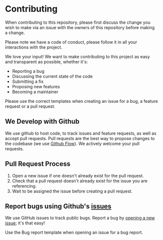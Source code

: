 # Contributing

When contributing to this repository, please first discuss the change you wish to make via an issue with the owners of this repository before making a change. 

Please note we have a code of conduct, please follow it in all your interactions with the project.

We love your input! We want to make contributing to this project as easy and transparent as possible, whether it's:

- Reporting a bug
- Discussing the current state of the code
- Submitting a fix
- Proposing new features
- Becoming a maintainer

Please use the correct templates when creating an issue for a bug, a feature request or a pull request.

## We Develop with Github
We use github to host code, to track issues and feature requests, as well as accept pull requests. Pull requests are the best way to propose changes to the codebase (we use [Github Flow](https://guides.github.com/introduction/flow/index.html)). We actively welcome your pull requests.

## Pull Request Process

1. Open a new issue if one doesn't already exist for the pull request.
2. Check that a pull request doesn't already exist for the issue you are referencing.
3. Wait to be assigned the issue before creating a pull request.
   

## Report bugs using Github's [issues](https://github.com/Aveek-Saha/MusicPlayer/issues)
We use GitHub issues to track public bugs. Report a bug by [opening a new issue](); it's that easy!

Use the Bug report template when opening an issue for a bug report.
